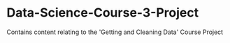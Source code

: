 # Data-Science-Course-3-Project
Contains content relating to the 'Getting and Cleaning Data' Course Project
